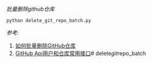 *批量删除github仓库*

```python delete_git_repo_batch.py```

*参考:*
1. [如何批量删除GitHub仓库](https://juejin.cn/post/7029635755089756173) 
2. [GitHub Api用户和仓库常用接口](https://blog.csdn.net/weixin_43829154/article/details/120697007)#   d e l e t e _ g i t _ r e p o _ b a t c h  
 